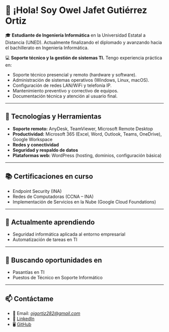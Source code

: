 # 👋 ¡Hola! Soy Owel Jafet Gutiérrez Ortiz  

🎓 **Estudiante de Ingeniería Informática** en la Universidad Estatal a Distancia (UNED). Actualmente finalizando el diplomado y avanzando hacia el bachillerato en Ingeniería Informática.  

💻 **Soporte técnico y la gestión de sistemas TI.** Tengo experiencia práctica en:  
- Soporte técnico presencial y remoto (hardware y software).  
- Administración de sistemas operativos (Windows, Linux, macOS).  
- Configuración de redes LAN/WiFi y telefonía IP.  
- Mantenimiento preventivo y correctivo de equipos.  
- Documentación técnica y atención al usuario final.  

---

## 🔧 Tecnologías y Herramientas  
- **Soporte remoto:** AnyDesk, TeamViewer, Microsoft Remote Desktop  
- **Productividad:** Microsoft 365 (Excel, Word, Outlook, Teams, OneDrive), Google Workspace  
- **Redes y conectividad**  
- **Seguridad y respaldo de datos**  
- **Plataformas web:** WordPress (hosting, dominios, configuración básica)  

---

## 📚 Certificaciones en curso  
- Endpoint Security (INA)  
- Redes de Computadoras (CCNA – INA)  
- Implementación de Servicios en la Nube (Google Cloud Foundations)  

---

## 🌱 Actualmente aprendiendo  
- Seguridad informática aplicada al entorno empresarial  
- Automatización de tareas en TI  

---

## 🤝 Buscando oportunidades en  
- Pasantías en TI  
- Puestos de Técnico en Soporte Informático  

---

## 📫 Contáctame  
- 📧 Email: *ojgortiz282@gmail.com*  
- 💼 [LinkedIn](https://www.linkedin.com/in/ojgo282/)  
- 🖥️ [GitHub](https://github.com/Owel282)  
